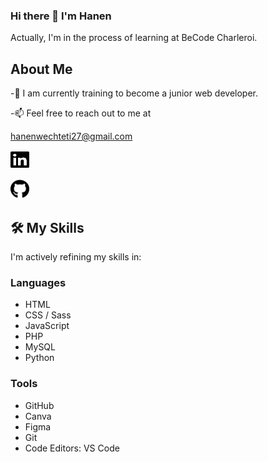 ### Hi there 👋 I'm Hanen

Actually, I'm in the process of learning at BeCode Charleroi.

## About Me

-🌱 I am currently training to become a junior web developer.

-📫 Feel free to reach out to me at 

[hanenwechteti27@gmail.com](hanenwechteti27@gmail.com)

[<img src="linkedin.svg" width="30" height="30">](https://www.linkedin.com/in/hanen-wechteti-2542552a0/)

[<img src="github.svg" width="30" height="30">](https://github.com/Hanen-Wechteti)


## 🛠 My Skills
I'm actively refining my skills in:

### Languages
- HTML
- CSS / Sass
- JavaScript
- PHP 
- MySQL
- Python

### Tools
- GitHub
- Canva
- Figma
- Git
- Code Editors: VS Code


<!--
**Hanen-Wechteti/Hanen-Wechteti** is a ✨ _special_ ✨ repository because its `README.md` (this file) appears on your GitHub profile.

Here are some ideas to get you started:

- 🔭 I’m currently working on ...
- 🌱 I’m currently learning ...
- 👯 I’m looking to collaborate on ...
- 🤔 I’m looking for help with ...
- 💬 Ask me about ...
- 📫 How to reach me: ...
- 😄 Pronouns: ...
- ⚡ Fun fact: ...
## 🔗 Connect with Me
Feel free to connect with me on [LinkedIn](#) to stay updated on my journey and explore potential collaborations.

-->



